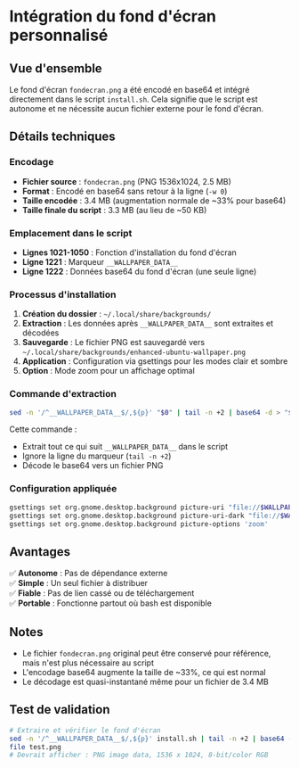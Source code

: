 # Intégration du fond d'écran personnalisé

## Vue d'ensemble

Le fond d'écran `fondecran.png` a été encodé en base64 et intégré directement dans le script `install.sh`. Cela signifie que le script est autonome et ne nécessite aucun fichier externe pour le fond d'écran.

## Détails techniques

### Encodage
- **Fichier source** : `fondecran.png` (PNG 1536x1024, 2.5 MB)
- **Format** : Encodé en base64 sans retour à la ligne (`-w 0`)
- **Taille encodée** : 3.4 MB (augmentation normale de ~33% pour base64)
- **Taille finale du script** : 3.3 MB (au lieu de ~50 KB)

### Emplacement dans le script
- **Lignes 1021-1050** : Fonction d'installation du fond d'écran
- **Ligne 1221** : Marqueur `__WALLPAPER_DATA__`
- **Ligne 1222** : Données base64 du fond d'écran (une seule ligne)

### Processus d'installation

1. **Création du dossier** : `~/.local/share/backgrounds/`
2. **Extraction** : Les données après `__WALLPAPER_DATA__` sont extraites et décodées
3. **Sauvegarde** : Le fichier PNG est sauvegardé vers `~/.local/share/backgrounds/enhanced-ubuntu-wallpaper.png`
4. **Application** : Configuration via gsettings pour les modes clair et sombre
5. **Option** : Mode zoom pour un affichage optimal

### Commande d'extraction

```bash
sed -n '/^__WALLPAPER_DATA__$/,${p}' "$0" | tail -n +2 | base64 -d > "$WALLPAPER_FILE"
```

Cette commande :
- Extrait tout ce qui suit `__WALLPAPER_DATA__` dans le script
- Ignore la ligne du marqueur (`tail -n +2`)
- Décode le base64 vers un fichier PNG

### Configuration appliquée

```bash
gsettings set org.gnome.desktop.background picture-uri "file://$WALLPAPER_FILE"
gsettings set org.gnome.desktop.background picture-uri-dark "file://$WALLPAPER_FILE"
gsettings set org.gnome.desktop.background picture-options 'zoom'
```

## Avantages

✅ **Autonome** : Pas de dépendance externe  
✅ **Simple** : Un seul fichier à distribuer  
✅ **Fiable** : Pas de lien cassé ou de téléchargement  
✅ **Portable** : Fonctionne partout où bash est disponible  

## Notes

- Le fichier `fondecran.png` original peut être conservé pour référence, mais n'est plus nécessaire au script
- L'encodage base64 augmente la taille de ~33%, ce qui est normal
- Le décodage est quasi-instantané même pour un fichier de 3.4 MB

## Test de validation

```bash
# Extraire et vérifier le fond d'écran
sed -n '/^__WALLPAPER_DATA__$/,${p}' install.sh | tail -n +2 | base64 -d > test.png
file test.png
# Devrait afficher : PNG image data, 1536 x 1024, 8-bit/color RGB
```
